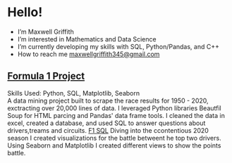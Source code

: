 # Hello!
- I’m Maxwell Griffith
-  I’m interested in Mathematics and Data Science
-  I’m currently developing my skills with SQL, Python/Pandas, and C++
-  How to reach me maxwellgriffith345@gmail.com

## [Formula 1 Project](https://github.com/maxwellgriffith345/Python_Projects)
   Skills Used: Python, SQL, Matplotlib, Seaborn <br/>
   A data mining project built to scrape the race results for 1950 - 2020, exctracting over 20,000 lines of data. I leveraged Python libraries Beautfil Soup for HTML parcing and Pandas' data frame tools. I cleaned the data in excel, created a database, and used SQL to answer questions about drivers,treams and circuits. [F1 SQL](https://github.com/maxwellgriffith345/SQL_Projects/tree/main/F1DataBase)  Diving into the ccontentious  2020 season I created visualizations for the battle betweent he top two drivers. Using Seaborn and Matplotlib I created different views to show the points battle.<br/>
   
  
  

<!---
maxwellgriffith345/maxwellgriffith345 is a ✨ special ✨ repository because its `README.md` (this file) appears on your GitHub profile.
You can click the Preview link to take a look at your changes.

Be specific: What tools did you use, what technique did you use, How big was the data, quantify everything
--->
